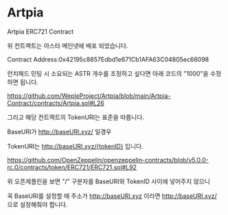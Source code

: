 # Artpia
Artpia ERC721 Contract 


위 컨트랙트는 아스타 메인넷에 배포 되었습니다.

Contract Address:0x42195c8857Edbd1e671Cb1AFA63C04805ec66098


런치패드 민팅 시 소요되는 ASTR 개수를 조정하고 싶다면 아래 코드의 "1000"을 수정하면 됩니다.

https://github.com/WepleProject/Artpia/blob/main/Artpia-Contract/contracts/Artpia.sol#L26


그리고 해당 컨트랙트의 TokenURI는 표준을 따릅니다.

BaseURI가 http://baseURI.xyz/ 일경우

TokenURI는 http://baseURI.xyz/{tokenID} 입니다.

https://github.com/OpenZeppelin/openzeppelin-contracts/blob/v5.0.0-rc.0/contracts/token/ERC721/ERC721.sol#L92

위 오픈제플린을 보면 "/" 구분자를 BaseURI와 TokenID 사이에 넣어주지 않으니

꼭 BaseURI를 설정할 때 주소가 http://baseURI.xyz 이라면 http://baseURI.xyz/ 으로 설정해줘야 합니다.


 
